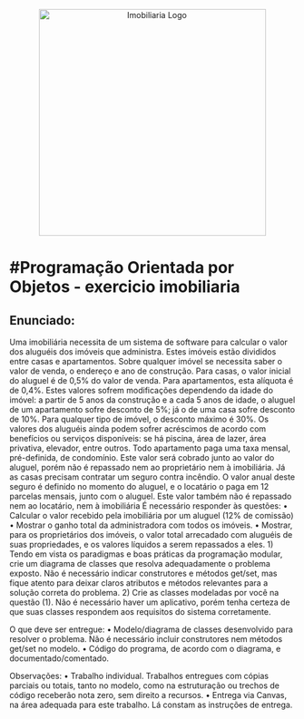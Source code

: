 <p align="center"><a href="#" target="_blank"><img src="https://comiadvogados.com.br/wp-content/uploads/2018/03/img-imobiliaria.jpg" width="400" alt="Imobiliaria Logo"></a></p>

<h1>#Programação Orientada por Objetos -  exercicio imobiliaria</h1>

<h2>Enunciado:</h2>
Uma imobiliária necessita de um sistema de software para calcular o valor dos aluguéis dos imóveis
que administra. Estes imóveis estão divididos entre casas e apartamentos. Sobre qualquer imóvel se necessita
saber o valor de venda, o endereço e ano de construção.
Para casas, o valor inicial do aluguel é de 0,5% do valor de venda. Para apartamentos, esta alíquota é
de 0,4%. Estes valores sofrem modificações dependendo da idade do imóvel: a partir de 5 anos da construção
e a cada 5 anos de idade, o aluguel de um apartamento sofre desconto de 5%; já o de uma casa sofre desconto
de 10%. Para qualquer tipo de imóvel, o desconto máximo é 30%.
Os valores dos aluguéis ainda podem sofrer acréscimos de acordo com benefícios ou serviços
disponíveis: se há piscina, área de lazer, área privativa, elevador, entre outros.
Todo apartamento paga uma taxa mensal, pré-definida, de condomínio. Este valor será cobrado junto
ao valor do aluguel, porém não é repassado nem ao proprietário nem à imobiliária. Já as casas precisam
contratar um seguro contra incêndio. O valor anual deste seguro é definido no momento do aluguel, e o
locatário o paga em 12 parcelas mensais, junto com o aluguel. Este valor também não é repassado nem ao
locatário, nem à imobiliária
É necessário responder às questões:
• Calcular o valor recebido pela imobiliária por um aluguel (12% de comissão)
• Mostrar o ganho total da administradora com todos os imóveis.
• Mostrar, para os proprietários dos imóveis, o valor total arrecadado com aluguéis de suas
propriedades, e os valores líquidos a serem repassados a eles.
1) Tendo em vista os paradigmas e boas práticas da programação modular, crie um diagrama de classes que
resolva adequadamente o problema exposto. Não é necessário indicar construtores e métodos get/set, mas
fique atento para deixar claros atributos e métodos relevantes para a solução correta do problema.
2) Crie as classes modeladas por você na questão (1). Não é necessário haver um aplicativo, porém tenha
certeza de que suas classes respondem aos requisitos do sistema corretamente.

O que deve ser entregue:
• Modelo/diagrama de classes desenvolvido para resolver o problema. Não é necessário
incluir construtores nem métodos get/set no modelo.
• Código do programa, de acordo com o diagrama, e documentado/comentado.

Observações:
• Trabalho individual. Trabalhos entregues com cópias parciais ou totais, tanto no modelo,
como na estruturação ou trechos de código receberão nota zero, sem direito a recursos.
• Entrega via Canvas, na área adequada para este trabalho. Lá constam as instruções de
entrega.
